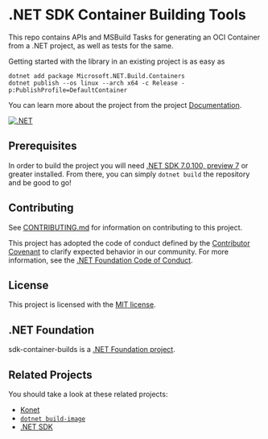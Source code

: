 # .NET SDK Container Building Tools

This repo contains APIs and MSBuild Tasks for generating an OCI Container from a .NET project, as well as tests for the same.

Getting started with the library in an existing project is as easy as

```shell
dotnet add package Microsoft.NET.Build.Containers
dotnet publish --os linux --arch x64 -c Release -p:PublishProfile=DefaultContainer
```

You can learn more about the project from the project [Documentation](./docs).

[![.NET](https://github.com/dotnet/sdk-container-builds/actions/workflows/dotnet.yml/badge.svg)](https://github.com/dotnet/sdk-container-builds/actions/workflows/dotnet.yml)

## Prerequisites

In order to build the project you will need [.NET SDK 7.0.100, preview 7](https://dotnet.microsoft.com/download/dotnet/7.0) or greater installed.
From there, you can simply `dotnet build` the repository and be good to go!


## Contributing

See [CONTRIBUTING.md](CONTRIBUTING.md) for information on contributing to this project.

This project has adopted the code of conduct defined by the [Contributor Covenant](http://contributor-covenant.org/)
to clarify expected behavior in our community. For more information, see the [.NET Foundation Code of Conduct](http://www.dotnetfoundation.org/code-of-conduct).

## License

This project is licensed with the [MIT license](LICENSE).

## .NET Foundation

sdk-container-builds is a [.NET Foundation project](https://dotnetfoundation.org/projects).

## Related Projects

You should take a look at these related projects:

- [Konet](https://github.com/lippertmarkus/konet)
- [`dotnet build-image`](https://github.com/tmds/build-image)
- [.NET SDK](https://github.com/dotnet/sdk)